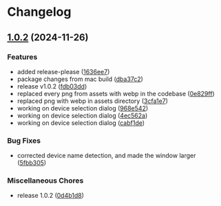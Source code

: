 # Changelog

## [1.0.2](https://github.com/MemerGamer/ear-web-electron/compare/v1.0.1...v1.0.2) (2024-11-26)


### Features

* added release-please ([1636ee7](https://github.com/MemerGamer/ear-web-electron/commit/1636ee7bd1207d711790814647fbb56f787c7bfe))
* package changes from mac build ([dba37c2](https://github.com/MemerGamer/ear-web-electron/commit/dba37c26eeac7c789edc1969f79c985a3041cabc))
* release v1.0.2 ([fdb03dd](https://github.com/MemerGamer/ear-web-electron/commit/fdb03dd3a7a8768fd3c1362857aeb19027400fc3))
* replaced every png from assets with webp in the codebase ([0e829ff](https://github.com/MemerGamer/ear-web-electron/commit/0e829ff0229ba3ab7dca8fd334c3e75dec98f379))
* replaced png with webp in assets directory ([3cfa1e7](https://github.com/MemerGamer/ear-web-electron/commit/3cfa1e7c4e8ba16d707c1244c7439de57382a753))
* working on device selection dialog ([968e542](https://github.com/MemerGamer/ear-web-electron/commit/968e542615401223d8140ae619908e602c29d6ce))
* working on device selection dialog ([4ec562a](https://github.com/MemerGamer/ear-web-electron/commit/4ec562a9081e2dc728a752c8170a93177508485b))
* working on device selection dialog ([cabf1de](https://github.com/MemerGamer/ear-web-electron/commit/cabf1de63d763bb0697b9bdb3942eb616238a3b9))


### Bug Fixes

* corrected device name detection, and made the window larger ([5fbb305](https://github.com/MemerGamer/ear-web-electron/commit/5fbb30536797497ec04bd0ef982c3e7178eb55af))


### Miscellaneous Chores

* release 1.0.2 ([0d4b1d8](https://github.com/MemerGamer/ear-web-electron/commit/0d4b1d89244cff668bb2ff0bbc80de3ca22ee3d4))
